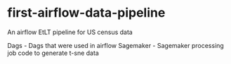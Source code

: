 # first-airflow-data-pipeline
An airflow EtLT pipeline for US census data

Dags - Dags that were used in airflow
Sagemaker - Sagemaker processing job code to generate t-sne data
